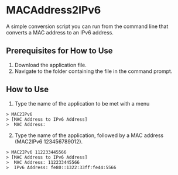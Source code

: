 # MACAddress2IPv6
A simple conversion script you can run from the command line that converts a MAC address to an IPv6 address.

## Prerequisites for How to Use
1. Download the application file.
2. Navigate to the folder containing the file in the command prompt.

## How to Use
1. Type the name of the application to be met with a menu 

```
> MAC2IPv6
> [MAC Address to IPv6 Address]
>  MAC Address: 

```
2. Type the name of the application, followed by a MAC address (MAC2IPv6 123456789012).

```
> MAC2IPv6 112233445566
> [MAC Address to IPv6 Address]
>  MAC Address: 112233445566
>  IPv6 Address: fe80::1322:33ff:fe44:5566

```
